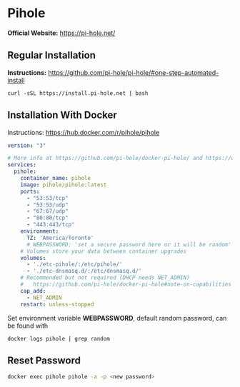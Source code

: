 # Pihole

**Official Website:** https://pi-hole.net/

## Regular Installation

**Instructions:** https://github.com/pi-hole/pi-hole/#one-step-automated-install

`curl -sSL https://install.pi-hole.net | bash`

## Installation With Docker

Instructions: https://hub.docker.com/r/pihole/pihole

```yaml
version: "3"

# More info at https://github.com/pi-hole/docker-pi-hole/ and https://docs.pi-hole.net/
services:
  pihole:
    container_name: pihole
    image: pihole/pihole:latest
    ports:
      - "53:53/tcp"
      - "53:53/udp"
      - "67:67/udp"
      - "80:80/tcp"
      - "443:443/tcp"
    environment:
      TZ: 'America/Toronto'
      # WEBPASSWORD: 'set a secure password here or it will be random'
    # Volumes store your data between container upgrades
    volumes:
      - './etc-pihole/:/etc/pihole/'
      - './etc-dnsmasq.d/:/etc/dnsmasq.d/'
    # Recommended but not required (DHCP needs NET_ADMIN)
    #   https://github.com/pi-hole/docker-pi-hole#note-on-capabilities
    cap_add:
      - NET_ADMIN
    restart: unless-stopped

```

Set environment variable **WEBPASSWORD**, default random password, can be found with

`docker logs pihole | grep random`

## Reset Password

```bash
docker exec pihole pihole -a -p <new password>
```

